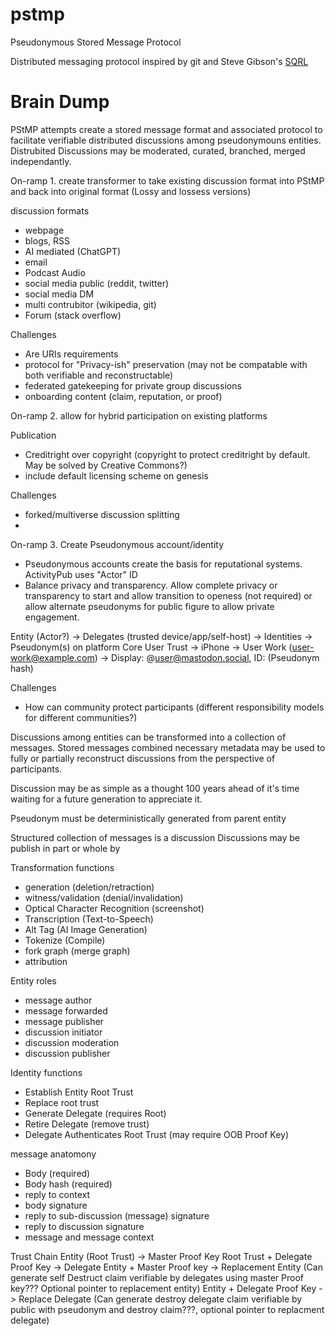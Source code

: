 # pstmp
Pseudonymous Stored Message Protocol

Distributed messaging protocol inspired by git and Steve Gibson's [SQRL](https://www.grc.com/sqrl/sqrl.htm)

# Brain Dump

PStMP attempts create a stored message format and associated protocol to facilitate verifiable distributed discussions among pseudonymouns entities.  Distrubited Discussions may be moderated, curated, branched, merged independantly.

On-ramp 1. create transformer to take existing discussion format into PStMP and back into original format (Lossy and lossess versions)

discussion formats
- webpage
- blogs, RSS
- AI mediated (ChatGPT)
- email
- Podcast Audio
- social media public (reddit, twitter)
- social media DM
- multi contrubitor (wikipedia, git)
- Forum (stack overflow)

Challenges
- Are URIs requirements
- protocol for "Privacy-ish" preservation (may not be compatable with both verifiable and reconstructable)
- federated gatekeeping for private group discussions
- onboarding content (claim, reputation, or proof)


On-ramp 2. allow for hybrid participation on existing platforms

Publication
- Creditright over copyright (copyright to protect creditright by default.  May be solved by Creative Commons?)
- include default licensing scheme on genesis

Challenges
- forked/multiverse discussion splitting
- 

On-ramp 3. Create Pseudonymous account/identity
- Pseudonymous accounts create the basis for reputational systems.  ActivityPub uses "Actor" ID
- Balance privacy and transparency. Allow complete privacy or transparency to start and allow transition to openess (not required) or allow alternate pseudonyms for public figure to allow private engagement.

Entity (Actor?) -> Delegates (trusted device/app/self-host) -> Identities -> Pseudonym(s) on platform
Core User Trust -> iPhone -> User Work (user-work@example.com) -> Display: @user@mastodon.social, ID: (Pseudonym hash)

Challenges
- How can community protect participants (different responsibility models for different communities?)

Discussions among entities can be transformed into a collection of messages.  Stored messages combined necessary metadata may be used to fully or partially reconstruct discussions from the perspective of participants.

Discussion may be as simple as a thought 100 years ahead of it's time waiting for a future generation to appreciate it.

Pseudonym must be deterministically generated from parent entity

Structured collection of messages is a discussion
Discussions may be publish in part or whole by 

Transformation functions
- generation (deletion/retraction)
- witness/validation (denial/invalidation)
- Optical Character Recognition (screenshot)
- Transcription (Text-to-Speech)
- Alt Tag (AI Image Generation)
- Tokenize (Compile)
- fork graph (merge graph)
- attribution


Entity roles
- message author
- message forwarded
- message publisher
- discussion initiator
- discussion moderation
- discussion publisher

Identity functions
- Establish Entity Root Trust
- Replace root trust
- Generate Delegate (requires Root)
- Retire Delegate (remove trust)
- Delegate Authenticates Root Trust (may require OOB Proof Key)

message anatomony
- Body (required)
- Body hash (required)
- reply to context
- body signature
- reply to sub-discussion (message) signature
- reply to discussion signature
- message and message context
 
Trust Chain
Entity (Root Trust) -> Master Proof Key
Root Trust + Delegate Proof Key -> Delegate 
Entity + Master Proof key -> Replacement Entity (Can generate self Destruct claim verifiable by delegates using master Proof key???  Optional pointer to replacement entity)
Entity + Delegate Proof Key -> Replace Delegate (Can generate destroy delegate claim verifiable by public with pseudonym and destroy claim???, optional pointer to replacment delegate)
